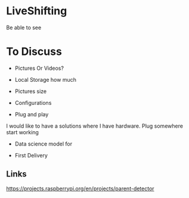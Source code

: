 # LiveShifting

Be able to see 

# To Discuss

* Pictures Or Videos?   
* Local Storage how much

* Pictures size 
* Configurations

* Plug and play

I would like to have a solutions where I have hardware. Plug somewhere start working



* Data science model for 

* First Delivery



## Links
https://projects.raspberrypi.org/en/projects/parent-detector